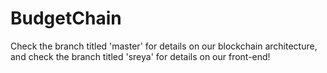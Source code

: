 # BudgetChain

Check the branch titled 'master' for details on our blockchain architecture, and check the branch titled 'sreya' for details on our front-end!

